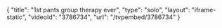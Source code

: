 {
    "title": "1st pants group therapy ever",
    "type": "solo",
    "layout": "iframe-static",
    "videoId": "3786734",
    "url": "\/tvpembed\/3786734"
}